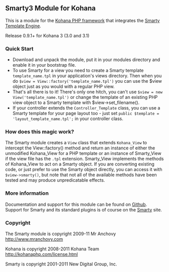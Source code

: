 ## Smarty3 Module for Kohana

This is a module for the [Kohana PHP framework](http://kohanaphp.com/) that
integrates the [Smarty Template Engine](http://www.smarty.net/).

Release 0.9.1+ for Kohana 3 (3.0 and 3.1)

### Quick Start

* Download and unpack the module, put it in your modules directory and enable
  it in your bootstrap file.
* To use Smarty for a view you need to create a Smarty template
  `template_name.tpl` in your application's views directory. Then when you do
  `$view = View::factory('template_name.tpl')` you can use the $view object
  just as you would with a regular PHP view.
* That's all there is to it! There's only one hitch, you can't use
  `$view = new View('template_name.tpl')` or change the template of an existing
  PHP view object to a Smarty template with $view->set_filename().
* If your controller extends the `Controller_Template` class, you can use a
  Smarty template for your page layout too - just set
  `public $template = 'layout_template_name.tpl';` in your controller class.

### How does this magic work?

The Smarty module creates a `View` class that extends `Kohana_View` to intercept
the View::factory() method and return an instance of either the unmodified
Kohana_View for a PHP template or an instance of Smarty_View if the view file
has the `.tpl` extension. Smarty_View implements the methods of Kohana_View to
act on a Smarty object. If you are converting existing code, or just prefer to
use the Smarty object directly, you can access it with `$view->smarty()`, but
note that not all of the available methods have been tested and may produce
unpredicatable effects.

### More information

Documentation and support for this module can be found on
[Github](http://wiki.github.com/MrAnchovy/kohana-module-smarty3).
Support for Smarty and its standard plugins is of course on the
[Smarty](http://www.smarty.net) site.

### Copyright

The Smarty module is copyright 2009-11 Mr Anchovy <http://www.mranchovy.com>

Kohana is copyright 2008-2011 Kohana Team <http://kohanaphp.com/license.html>  

Smarty is copyright 2001-2011 New Digital Group, Inc.
